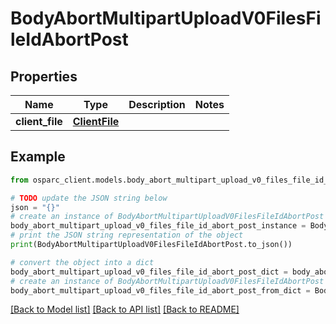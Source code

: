 # BodyAbortMultipartUploadV0FilesFileIdAbortPost


## Properties

Name | Type | Description | Notes
------------ | ------------- | ------------- | -------------
**client_file** | [**ClientFile**](ClientFile.md) |  | 

## Example

```python
from osparc_client.models.body_abort_multipart_upload_v0_files_file_id_abort_post import BodyAbortMultipartUploadV0FilesFileIdAbortPost

# TODO update the JSON string below
json = "{}"
# create an instance of BodyAbortMultipartUploadV0FilesFileIdAbortPost from a JSON string
body_abort_multipart_upload_v0_files_file_id_abort_post_instance = BodyAbortMultipartUploadV0FilesFileIdAbortPost.from_json(json)
# print the JSON string representation of the object
print(BodyAbortMultipartUploadV0FilesFileIdAbortPost.to_json())

# convert the object into a dict
body_abort_multipart_upload_v0_files_file_id_abort_post_dict = body_abort_multipart_upload_v0_files_file_id_abort_post_instance.to_dict()
# create an instance of BodyAbortMultipartUploadV0FilesFileIdAbortPost from a dict
body_abort_multipart_upload_v0_files_file_id_abort_post_from_dict = BodyAbortMultipartUploadV0FilesFileIdAbortPost.from_dict(body_abort_multipart_upload_v0_files_file_id_abort_post_dict)
```
[[Back to Model list]](../README.md#documentation-for-models) [[Back to API list]](../README.md#documentation-for-api-endpoints) [[Back to README]](../README.md)


